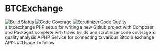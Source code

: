 # BTCExchange
[![Build Status](https://travis-ci.org/delboy1978uk/BTCExchange.png?branch=master)](https://travis-ci.org/delboy1978uk/BTCExchange) [![Code Coverage](https://scrutinizer-ci.com/g/delboy1978uk/btcexchange/badges/coverage.png?b=master)](https://scrutinizer-ci.com/g/delboy1978uk/btcexchange/?branch=master) [![Scrutinizer Code Quality](https://scrutinizer-ci.com/g/delboy1978uk/btcexchange/badges/quality-score.png?b=master)](https://scrutinizer-ci.com/g/delboy1978uk/btcexchange/?branch=master) <br />
a btcexchange PHP setup for writing a new Github project with Composer and Packagist complete with travis builds and scrutinizer code coverage & quality analysis
A PHP Service for connecting to various Bitcoin exchange API's
##Usage
To follow
